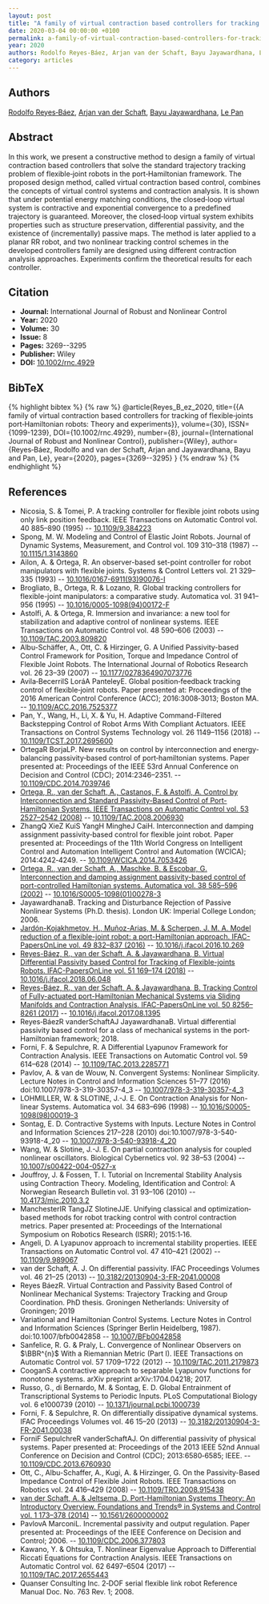 ```yaml
---
layout: post
title: "A family of virtual contraction based controllers for tracking of flexible‐joints port‐Hamiltonian robots: Theory and experiments"
date: 2020-03-04 00:00:00 +0100
permalink: a-family-of-virtual-contraction-based-controllers-for-tracking-of-flexible-joints-port-hamiltonian-robots-theory-and-experiments
year: 2020
authors: Rodolfo Reyes‐Báez, Arjan van der Schaft, Bayu Jayawardhana, Le Pan
category: articles
---
```

 
## Authors
[Rodolfo Reyes‐Báez](authors/rodolfo-reyes-baez), [Arjan van der Schaft](authors/arjan-van-der-schaft), [Bayu Jayawardhana](authors/bayu-jayawardhana), [Le Pan](authors/le-pan)
 
## Abstract
In this work, we present a constructive method to design a family of virtual contraction based controllers that solve the standard trajectory tracking problem of flexible‐joint robots in the port‐Hamiltonian framework. The proposed design method, called virtual contraction based control, combines the concepts of virtual control systems and contraction analysis. It is shown that under potential energy matching conditions, the closed‐loop virtual system is contractive and exponential convergence to a predefined trajectory is guaranteed. Moreover, the closed‐loop virtual system exhibits properties such as structure preservation, differential passivity, and the existence of (incrementally) passive maps. The method is later applied to a planar RR robot, and two nonlinear tracking control schemes in the developed controllers family are designed using different contraction analysis approaches. Experiments confirm the theoretical results for each controller.
 
## Citation
- **Journal:** International Journal of Robust and Nonlinear Control
- **Year:** 2020
- **Volume:** 30
- **Issue:** 8
- **Pages:** 3269--3295
- **Publisher:** Wiley
- **DOI:** [10.1002/rnc.4929](https://doi.org/10.1002/rnc.4929)
 
## BibTeX
{% highlight bibtex %}
{% raw %}
@article{Reyes_B_ez_2020,
  title={{A family of virtual contraction based controllers for tracking of flexible‐joints port‐Hamiltonian robots: Theory and experiments}},
  volume={30},
  ISSN={1099-1239},
  DOI={10.1002/rnc.4929},
  number={8},
  journal={International Journal of Robust and Nonlinear Control},
  publisher={Wiley},
  author={Reyes‐Báez, Rodolfo and van der Schaft, Arjan and Jayawardhana, Bayu and Pan, Le},
  year={2020},
  pages={3269--3295}
}
{% endraw %}
{% endhighlight %}
 
## References
- Nicosia, S. & Tomei, P. A tracking controller for flexible joint robots using only link position feedback. IEEE Transactions on Automatic Control vol. 40 885–890 (1995) -- [10.1109/9.384223](https://doi.org/10.1109/9.384223)
- Spong, M. W. Modeling and Control of Elastic Joint Robots. Journal of Dynamic Systems, Measurement, and Control vol. 109 310–318 (1987) -- [10.1115/1.3143860](https://doi.org/10.1115/1.3143860)
- Ailon, A. & Ortega, R. An observer-based set-point controller for robot manipulators with flexible joints. Systems &amp; Control Letters vol. 21 329–335 (1993) -- [10.1016/0167-6911(93)90076-I](https://doi.org/10.1016/0167-6911(93)90076-I)
- Brogliato, B., Ortega, R. & Lozano, R. Global tracking controllers for flexible-joint manipulators: a comparative study. Automatica vol. 31 941–956 (1995) -- [10.1016/0005-1098(94)00172-F](https://doi.org/10.1016/0005-1098(94)00172-F)
- Astolfi, A. & Ortega, R. Immersion and invariance: a new tool for stabilization and adaptive control of nonlinear systems. IEEE Transactions on Automatic Control vol. 48 590–606 (2003) -- [10.1109/TAC.2003.809820](https://doi.org/10.1109/TAC.2003.809820)
- Albu-Schäffer, A., Ott, C. & Hirzinger, G. A Unified Passivity-based Control Framework for Position, Torque and                 Impedance Control of Flexible Joint Robots. The International Journal of Robotics Research vol. 26 23–39 (2007) -- [10.1177/0278364907073776](https://doi.org/10.1177/0278364907073776)
- Avila‐BecerrilS LoráA PanteleyE. Global position‐feedback tracking control of flexible‐joint robots. Paper presented at: Proceedings of the 2016 American Control Conference (ACC); 2016:3008‐3013; Boston MA. -- [10.1109/ACC.2016.7525377](https://doi.org/10.1109/ACC.2016.7525377)
- Pan, Y., Wang, H., Li, X. & Yu, H. Adaptive Command-Filtered Backstepping Control of Robot Arms With Compliant Actuators. IEEE Transactions on Control Systems Technology vol. 26 1149–1156 (2018) -- [10.1109/TCST.2017.2695600](https://doi.org/10.1109/TCST.2017.2695600)
- OrtegaR BorjaLP. New results on control by interconnection and energy‐balancing passivity‐based control of port‐hamiltonian systems. Paper presented at: Proceedings of the IEEE 53rd Annual Conference on Decision and Control (CDC); 2014:2346–2351. -- [10.1109/CDC.2014.7039746](https://doi.org/10.1109/CDC.2014.7039746)
- [Ortega, R., van der Schaft, A., Castanos, F. & Astolfi, A. Control by Interconnection and Standard Passivity-Based Control of Port-Hamiltonian Systems. IEEE Transactions on Automatic Control vol. 53 2527–2542 (2008)](control-by-interconnection-and-standard-passivity-based-control-of-port-hamiltonian-systems) -- [10.1109/TAC.2008.2006930](https://doi.org/10.1109/TAC.2008.2006930)
- ZhangQ XieZ KuiS YangH MingheJ CaiH. Interconnection and damping assignment passivity‐based control for flexible joint robot. Paper presented at: Proceedings of the 11th World Congress on Intelligent Control and Automation Intelligent Control and Automation (WCICA); 2014:4242‐4249. -- [10.1109/WCICA.2014.7053426](https://doi.org/10.1109/WCICA.2014.7053426)
- [Ortega, R., van der Schaft, A., Maschke, B. & Escobar, G. Interconnection and damping assignment passivity-based control of port-controlled Hamiltonian systems. Automatica vol. 38 585–596 (2002)](interconnection-and-damping-assignment-passivity-based-control-of-port-controlled-hamiltonian-systems) -- [10.1016/S0005-1098(01)00278-3](https://doi.org/10.1016/S0005-1098(01)00278-3)
- JayawardhanaB. Tracking and Disturbance Rejection of Passive Nonlinear Systems (Ph.D. thesis). London UK: Imperial College London; 2006.
- [Jardón-Kojakhmetov, H., Muñoz-Arias, M. & Scherpen, J. M. A. Model reduction of a flexible-joint robot: a port-Hamiltonian approach. IFAC-PapersOnLine vol. 49 832–837 (2016)](model-reduction-of-a-flexible-joint-robot-a-port-hamiltonian-approach) -- [10.1016/j.ifacol.2016.10.269](https://doi.org/10.1016/j.ifacol.2016.10.269)
- [Reyes-Báez, R., van der Schaft, A. & Jayawardhana, B. Virtual Differential Passivity based Control for Tracking of Flexible-joints Robots. IFAC-PapersOnLine vol. 51 169–174 (2018)](virtual-differential-passivity-based-control-for-tracking-of-flexible-joints-robots) -- [10.1016/j.ifacol.2018.06.048](https://doi.org/10.1016/j.ifacol.2018.06.048)
- [Reyes-Báez, R., van der Schaft, A. & Jayawardhana, B. Tracking Control of Fully-actuated port-Hamiltonian Mechanical Systems via Sliding Manifolds and Contraction Analysis. IFAC-PapersOnLine vol. 50 8256–8261 (2017)](tracking-control-of-fully-actuated-port-hamiltonian-mechanical-systems-via-sliding-manifolds-and-contraction-analysis) -- [10.1016/j.ifacol.2017.08.1395](https://doi.org/10.1016/j.ifacol.2017.08.1395)
- Reyes‐BáezR vanderSchaftAJ JayawardhanaB. Virtual differential passivity based control for a class of mechanical systems in the port‐Hamiltonian framework; 2018.
- Forni, F. & Sepulchre, R. A Differential Lyapunov Framework for Contraction Analysis. IEEE Transactions on Automatic Control vol. 59 614–628 (2014) -- [10.1109/TAC.2013.2285771](https://doi.org/10.1109/TAC.2013.2285771)
- Pavlov, A. & van de Wouw, N. Convergent Systems: Nonlinear Simplicity. Lecture Notes in Control and Information Sciences 51–77 (2016) doi:10.1007/978-3-319-30357-4_3 -- [10.1007/978-3-319-30357-4_3](https://doi.org/10.1007/978-3-319-30357-4_3)
- LOHMILLER, W. & SLOTINE, J.-J. E. On Contraction Analysis for Non-linear Systems. Automatica vol. 34 683–696 (1998) -- [10.1016/S0005-1098(98)00019-3](https://doi.org/10.1016/S0005-1098(98)00019-3)
- Sontag, E. D. Contractive Systems with Inputs. Lecture Notes in Control and Information Sciences 217–228 (2010) doi:10.1007/978-3-540-93918-4_20 -- [10.1007/978-3-540-93918-4_20](https://doi.org/10.1007/978-3-540-93918-4_20)
- Wang, W. & Slotine, J.-J. E. On partial contraction analysis for coupled nonlinear oscillators. Biological Cybernetics vol. 92 38–53 (2004) -- [10.1007/s00422-004-0527-x](https://doi.org/10.1007/s00422-004-0527-x)
- Jouffroy, J. & Fossen, T. I. Tutorial on Incremental Stability Analysis using Contraction Theory. Modeling, Identification and Control: A Norwegian Research Bulletin vol. 31 93–106 (2010) -- [10.4173/mic.2010.3.2](https://doi.org/10.4173/mic.2010.3.2)
- ManchesterIR TangJZ SlotineJJE. Unifying classical and optimization‐based methods for robot tracking control with control contraction metrics. Paper presented at: Proceedings of the International Symposium on Robotics Research (ISRR); 2015:1‐16.
- Angeli, D. A Lyapunov approach to incremental stability properties. IEEE Transactions on Automatic Control vol. 47 410–421 (2002) -- [10.1109/9.989067](https://doi.org/10.1109/9.989067)
- van der Schaft, A. J. On differential passivity. IFAC Proceedings Volumes vol. 46 21–25 (2013) -- [10.3182/20130904-3-FR-2041.00008](https://doi.org/10.3182/20130904-3-FR-2041.00008)
- Reyes BáezR. Virtual Contraction and Passivity Based Control of Nonlinear Mechanical Systems: Trajectory Tracking and Group Coordination. PhD thesis. Groningen Netherlands: University of Groningen; 2019
- Variational and Hamiltonian Control Systems. Lecture Notes in Control and Information Sciences (Springer Berlin Heidelberg, 1987). doi:10.1007/bfb0042858 -- [10.1007/BFb0042858](https://doi.org/10.1007/BFb0042858)
- Sanfelice, R. G. & Praly, L. Convergence of Nonlinear Observers on $\BBR^{n}$ With a Riemannian Metric (Part I). IEEE Transactions on Automatic Control vol. 57 1709–1722 (2012) -- [10.1109/TAC.2011.2179873](https://doi.org/10.1109/TAC.2011.2179873)
- CooganS.A contractive approach to separable Lyapunov functions for monotone systems. arXiv preprint arXiv:1704.04218; 2017.
- Russo, G., di Bernardo, M. & Sontag, E. D. Global Entrainment of Transcriptional Systems to Periodic Inputs. PLoS Computational Biology vol. 6 e1000739 (2010) -- [10.1371/journal.pcbi.1000739](https://doi.org/10.1371/journal.pcbi.1000739)
- Forni, F. & Sepulchre, R. On differentially dissipative dynamical systems. IFAC Proceedings Volumes vol. 46 15–20 (2013) -- [10.3182/20130904-3-FR-2041.00038](https://doi.org/10.3182/20130904-3-FR-2041.00038)
- ForniF SepulchreR vanderSchaftAJ. On differential passivity of physical systems. Paper presented at: Proceedings of the 2013 IEEE 52nd Annual Conference on Decision and Control (CDC); 2013:6580‐6585; IEEE. -- [10.1109/CDC.2013.6760930](https://doi.org/10.1109/CDC.2013.6760930)
- Ott, C., Albu-Schaffer, A., Kugi, A. & Hirzinger, G. On the Passivity-Based Impedance Control of Flexible Joint Robots. IEEE Transactions on Robotics vol. 24 416–429 (2008) -- [10.1109/TRO.2008.915438](https://doi.org/10.1109/TRO.2008.915438)
- [van der Schaft, A. & Jeltsema, D. Port-Hamiltonian Systems Theory: An Introductory Overview. Foundations and Trends® in Systems and Control vol. 1 173–378 (2014)](port-hamiltonian-systems-theory-an-introductory-overview-journal) -- [10.1561/2600000002](https://doi.org/10.1561/2600000002)
- PavlovA MarconiL. Incremental passivity and output regulation. Paper presented at: Proceedings of the IEEE Conference on Decision and Control; 2006. -- [10.1109/CDC.2006.377803](https://doi.org/10.1109/CDC.2006.377803)
- Kawano, Y. & Ohtsuka, T. Nonlinear Eigenvalue Approach to Differential Riccati Equations for Contraction Analysis. IEEE Transactions on Automatic Control vol. 62 6497–6504 (2017) -- [10.1109/TAC.2017.2655443](https://doi.org/10.1109/TAC.2017.2655443)
- Quanser Consulting Inc. 2‐DOF serial flexible link robot Reference Manual Doc. No. 763 Rev. 1; 2008.


